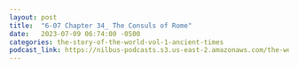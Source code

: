 ```yaml
---
layout: post
title:  "6-07 Chapter 34_ The Consuls of Rome"
date:   2023-07-09 06:74:00 -0500
categories: the-story-of-the-world-vol-1-ancient-times
podcast_link: https://nilbus-podcasts.s3.us-east-2.amazonaws.com/the-well-trained-mind/The%20Story%20of%20the%20World%20Vol.%201%20Ancient%20Times/6-07%20Chapter%2034_%20The%20Consuls%20of%20Rome.mp3
---
```

